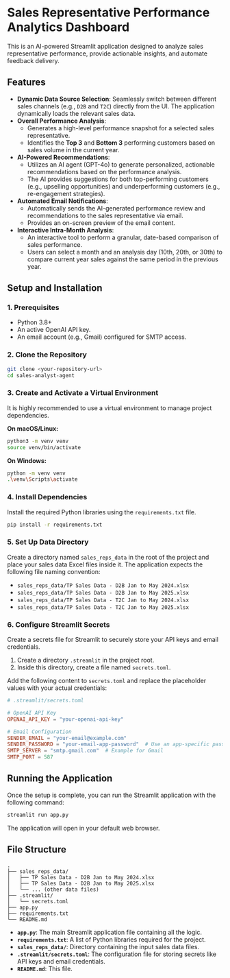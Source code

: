 # Sales Representative Performance Analytics Dashboard

This is an AI-powered Streamlit application designed to analyze sales representative performance, provide actionable insights, and automate feedback delivery.

## Features

- **Dynamic Data Source Selection**: Seamlessly switch between different sales channels (e.g., `D2B` and `T2C`) directly from the UI. The application dynamically loads the relevant sales data.
- **Overall Performance Analysis**:
    - Generates a high-level performance snapshot for a selected sales representative.
    - Identifies the **Top 3** and **Bottom 3** performing customers based on sales volume in the current year.
- **AI-Powered Recommendations**:
    - Utilizes an AI agent (GPT-4o) to generate personalized, actionable recommendations based on the performance analysis.
    - The AI provides suggestions for both top-performing customers (e.g., upselling opportunities) and underperforming customers (e.g., re-engagement strategies).
- **Automated Email Notifications**:
    - Automatically sends the AI-generated performance review and recommendations to the sales representative via email.
    - Provides an on-screen preview of the email content.
- **Interactive Intra-Month Analysis**:
    - An interactive tool to perform a granular, date-based comparison of sales performance.
    - Users can select a month and an analysis day (10th, 20th, or 30th) to compare current year sales against the same period in the previous year.

## Setup and Installation

### 1. Prerequisites

- Python 3.8+
- An active OpenAI API key.
- An email account (e.g., Gmail) configured for SMTP access.

### 2. Clone the Repository

```bash
git clone <your-repository-url>
cd sales-analyst-agent
```

### 3. Create and Activate a Virtual Environment

It is highly recommended to use a virtual environment to manage project dependencies.

**On macOS/Linux:**
```bash
python3 -m venv venv
source venv/bin/activate
```

**On Windows:**
```bash
python -m venv venv
.\venv\Scripts\activate
```

### 4. Install Dependencies

Install the required Python libraries using the `requirements.txt` file.

```bash
pip install -r requirements.txt
```

### 5. Set Up Data Directory

Create a directory named `sales_reps_data` in the root of the project and place your sales data Excel files inside it. The application expects the following file naming convention:
- `sales_reps_data/TP Sales Data - D2B Jan to May 2024.xlsx`
- `sales_reps_data/TP Sales Data - D2B Jan to May 2025.xlsx`
- `sales_reps_data/TP Sales Data - T2C Jan to May 2024.xlsx`
- `sales_reps_data/TP Sales Data - T2C Jan to May 2025.xlsx`

### 6. Configure Streamlit Secrets

Create a secrets file for Streamlit to securely store your API keys and email credentials.

1.  Create a directory `.streamlit` in the project root.
2.  Inside this directory, create a file named `secrets.toml`.

Add the following content to `secrets.toml` and replace the placeholder values with your actual credentials:

```toml
# .streamlit/secrets.toml

# OpenAI API Key
OPENAI_API_KEY = "your-openai-api-key"

# Email Configuration
SENDER_EMAIL = "your-email@example.com"
SENDER_PASSWORD = "your-email-app-password"  # Use an app-specific password for services like Gmail
SMTP_SERVER = "smtp.gmail.com"  # Example for Gmail
SMTP_PORT = 587
```

## Running the Application

Once the setup is complete, you can run the Streamlit application with the following command:

```bash
streamlit run app.py
```

The application will open in your default web browser.

## File Structure

```
.
├── sales_reps_data/
│   ├── TP Sales Data - D2B Jan to May 2024.xlsx
│   ├── TP Sales Data - D2B Jan to May 2025.xlsx
│   └── ... (other data files)
├── .streamlit/
│   └── secrets.toml
├── app.py
├── requirements.txt
└── README.md
```
- **`app.py`**: The main Streamlit application file containing all the logic.
- **`requirements.txt`**: A list of Python libraries required for the project.
- **`sales_reps_data/`**: Directory containing the input sales data files.
- **`.streamlit/secrets.toml`**: The configuration file for storing secrets like API keys and email credentials.
- **`README.md`**: This file.